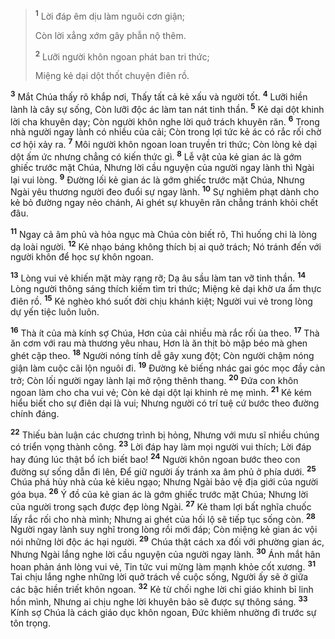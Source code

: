 
> <sup><b>1</b></sup> Lời đáp êm dịu làm nguôi cơn giận;
> 
> Còn lời xẳng xớm gây phẫn nộ thêm.
> 
> <sup><b>2</b></sup> Lưỡi người khôn ngoan phát ban tri thức;
> 
> Miệng kẻ dại dột thốt chuyện điên rồ.
>

<sup><b>3</b></sup> Mắt Chúa thấy rõ khắp nơi, Thấy tất cả kẻ xấu và người tốt. <sup><b>4</b></sup> Lưỡi hiền lành là cây sự sống, Còn lưỡi độc ác làm tan nát tinh thần. <sup><b>5</b></sup> Kẻ dại dột khinh lời cha khuyên dạy; Còn người khôn nghe lời quở trách khuyên răn. <sup><b>6</b></sup> Trong nhà người ngay lành có nhiều của cải; Còn trong lợi tức kẻ ác có rắc rối chờ cơ hội xảy ra. <sup><b>7</b></sup> Môi người khôn ngoan loan truyền tri thức; Còn lòng kẻ dại dột ấm ức nhưng chẳng có kiến thức gì. <sup><b>8</b></sup> Lễ vật của kẻ gian ác là gớm ghiếc trước mặt Chúa, Nhưng lời cầu nguyện của người ngay lành thì Ngài lại vui lòng. <sup><b>9</b></sup> Ðường lối kẻ gian ác là gớm ghiếc trước mặt Chúa, Nhưng Ngài yêu thương người đeo đuổi sự ngay lành. <sup><b>10</b></sup> Sự nghiêm phạt dành cho kẻ bỏ đường ngay nẻo chánh, Ai ghét sự khuyên răn chẳng tránh khỏi chết đâu.

<sup><b>11</b></sup> Ngay cả âm phủ và hỏa ngục mà Chúa còn biết rõ, Thì huống chi là lòng dạ loài người. <sup><b>12</b></sup> Kẻ nhạo báng không thích bị ai quở trách; Nó tránh đến với người khôn để học sự khôn ngoan.

<sup><b>13</b></sup> Lòng vui vẻ khiến mặt mày rạng rỡ; Dạ âu sầu làm tan vỡ tinh thần. <sup><b>14</b></sup> Lòng người thông sáng thích kiếm tìm tri thức; Miệng kẻ dại khờ ưa ẩm thực điên rồ. <sup><b>15</b></sup> Kẻ nghèo khó suốt đời chịu khánh kiệt; Người vui vẻ trong lòng dự yến tiệc luôn luôn.

<sup><b>16</b></sup> Thà ít của mà kính sợ Chúa, Hơn của cải nhiều mà rắc rối ùa theo. <sup><b>17</b></sup> Thà ăn cơm với rau mà thương yêu nhau, Hơn là ăn thịt bò mập béo mà ghen ghét cặp theo. <sup><b>18</b></sup> Người nóng tính dễ gây xung đột; Còn người chậm nóng giận làm cuộc cãi lộn nguôi đi. <sup><b>19</b></sup> Đường kẻ biếng nhác gai góc mọc đầy cản trở; Còn lối người ngay lành lại mở rộng thênh thang. <sup><b>20</b></sup> Ðứa con khôn ngoan làm cho cha vui vẻ; Còn kẻ dại dột lại khinh rẻ mẹ mình. <sup><b>21</b></sup> Kẻ kém hiểu biết cho sự điên dại là vui; Nhưng người có trí tuệ cứ bước theo đường chính đáng.

<sup><b>22</b></sup> Thiếu bàn luận các chương trình bị hỏng, Nhưng với mưu sĩ nhiều chúng có triển vọng thành công. <sup><b>23</b></sup> Lời đáp hay làm mọi người vui thích; Lời đáp hay đúng lúc thật bổ ích biết bao! <sup><b>24</b></sup> Người khôn ngoan bước theo con đường sự sống dẫn đi lên, Ðể giữ người ấy tránh xa âm phủ ở phía dưới. <sup><b>25</b></sup> Chúa phá hủy nhà của kẻ kiêu ngạo; Nhưng Ngài bảo vệ địa giới của người góa bụa. <sup><b>26</b></sup> Ý đồ của kẻ gian ác là gớm ghiếc trước mặt Chúa; Nhưng lời của người trong sạch được đẹp lòng Ngài. <sup><b>27</b></sup> Kẻ tham lợi bất nghĩa chuốc lấy rắc rối cho nhà mình; Nhưng ai ghét của hối lộ sẽ tiếp tục sống còn. <sup><b>28</b></sup> Người ngay lành suy nghĩ trong lòng rồi mới đáp; Còn miệng kẻ gian ác vội nói những lời độc ác hại người. <sup><b>29</b></sup> Chúa thật cách xa đối với phường gian ác, Nhưng Ngài lắng nghe lời cầu nguyện của người ngay lành. <sup><b>30</b></sup> Ánh mắt hân hoan phản ánh lòng vui vẻ, Tin tức vui mừng làm mạnh khỏe cốt xương. <sup><b>31</b></sup> Tai chịu lắng nghe những lời quở trách về cuộc sống, Người ấy sẽ ở giữa các bậc hiền triết khôn ngoan. <sup><b>32</b></sup> Kẻ từ chối nghe lời chỉ giáo khinh bỉ linh hồn mình, Nhưng ai chịu nghe lời khuyên bảo sẽ được sự thông sáng. <sup><b>33</b></sup> Kính sợ Chúa là cách giáo dục khôn ngoan, Ðức khiêm nhường đi trước sự tôn trọng.

